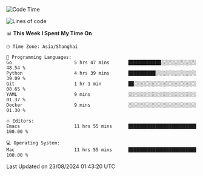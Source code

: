 <!--START_SECTION:waka-->
![Code Time](http://img.shields.io/badge/Code%20Time-2%2C147%20hrs%2041%20mins-blue)

![Lines of code](https://img.shields.io/badge/From%20Hello%20World%20I%27ve%20Written-308.0%20thousand%20lines%20of%20code-blue)

📊 **This Week I Spent My Time On** 

```text
🕑︎ Time Zone: Asia/Shanghai

💬 Programming Languages: 
Go                       5 hrs 47 mins       ████████████░░░░░░░░░░░░░   48.54 % 
Python                   4 hrs 39 mins       ██████████░░░░░░░░░░░░░░░   39.09 % 
Git                      1 hr 1 min          ██░░░░░░░░░░░░░░░░░░░░░░░   08.65 % 
YAML                     9 mins              ░░░░░░░░░░░░░░░░░░░░░░░░░   01.37 % 
Docker                   9 mins              ░░░░░░░░░░░░░░░░░░░░░░░░░   01.30 % 

🔥 Editors: 
Emacs                    11 hrs 55 mins      █████████████████████████   100.00 % 

💻 Operating System: 
Mac                      11 hrs 55 mins      █████████████████████████   100.00 % 
```


 Last Updated on 23/08/2024 01:43:20 UTC
<!--END_SECTION:waka-->
